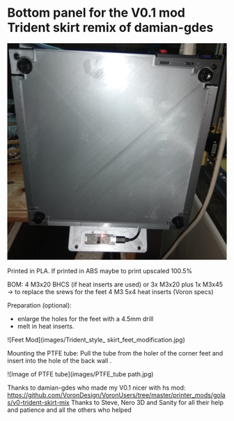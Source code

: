 # Bottom panel for the V0.1 mod Trident skirt remix of damian-gdes
![Image of bottom view](images/bottom_view.jpg)

Printed in PLA. If printed in ABS maybe to print upscaled 100.5%

BOM:
4 M3x20 BHCS (if heat inserts are used) or 3x M3x20 plus 1x M3x45 -> to replace the srews for the feet
4 M3 5x4 heat inserts (Voron specs)

Preparation (optional):
- enlarge the holes for the feet with a 4.5mm drill
- melt in heat inserts.

![Feet Mod](images/Trident_style_ skirt_feet_modification.jpg)

Mounting the PTFE tube:
Pull the tube from the holer of the corner feet and insert into the hole of the back wall .

![Image of PTFE tube](images/PTFE_tube path.jpg)


Thanks to damian-gdes who made my V0.1 nicer
with hs mod: https://github.com/VoronDesign/VoronUsers/tree/master/printer_mods/golas/v0-trident-skirt-mix
 Thanks to Steve, Nero 3D and Sanity for all their help and patience and all the others who helped
